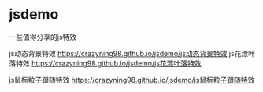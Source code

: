 # jsdemo
一些值得分享的js特效


js动态背景特效
https://crazyning98.github.io/jsdemo/js动态背景特效
js花漂叶落特效
https://crazyning98.github.io/jsdemo/js花漂叶落特效

js鼠标粒子跟随特效
https://crazyning98.github.io/jsdemo/js鼠标粒子跟随特效
